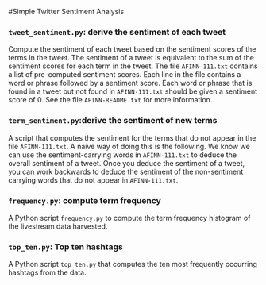 #Simple Twitter Sentiment Analysis

### `tweet_sentiment.py`: derive the sentiment of each tweet
Compute the sentiment of each tweet based on the sentiment scores of the terms in the tweet. The sentiment of a tweet is equivalent to the sum of the sentiment scores for each term in the tweet. The file `AFINN-111.txt` contains a list of pre-computed sentiment scores. Each line in the file contains a word or phrase followed by a sentiment score. Each word or phrase that is found in a tweet but not found in `AFINN-111.txt` should be given a sentiment score of 0. See the file `AFINN-README.txt` for more information. 

### `term_sentiment.py`:derive the sentiment of new terms
A script that computes the sentiment for the terms that do not appear in the file `AFINN-111.txt`. A naive way of doing this is the following. We know we can use the sentiment-carrying words in `AFINN-111.txt` to deduce the overall sentiment of a tweet. Once you deduce the sentiment of a tweet, you can work backwards to deduce the sentiment of the non-sentiment carrying words that do not appear in `AFINN-111.txt`. 

### `frequency.py`: compute term frequency
A Python script `frequency.py` to compute the term frequency histogram of the livestream data harvested. 

### `top_ten.py`: Top ten hashtags
A Python script `top_ten.py` that computes the ten most frequently occurring hashtags from the data.
